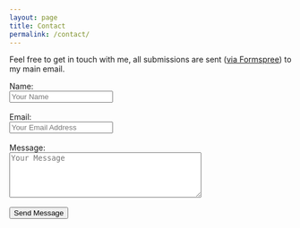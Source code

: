 ```yaml
---
layout: page
title: Contact
permalink: /contact/
---
```


Feel free to get in touch with me, all submissions are sent ([via Formspree](https://formspree.io/)) to my main email.
<br>
<div>
  <form action="http://formspree.io/contact_redirect34217@teux.me" method="POST">
    Name:<br>
    <input type="text" name="name" placeholder="Your Name">
    <br><br>
    Email:<br>
    <input type="email" name="_replyto" placeholder="Your Email Address">
    <br><br>
    Message:<br>
    <input type="text" name="_subject" value="teux.me contact form" style="display:none"/>
    <input type="text" name="_gotcha" style="display:none" />
    <textarea rows="5" cols="40" name="body" placeholder="Your Message"></textarea>
    <br><br>
    <input type="submit" value="Send Message" />
  </form>
</div>